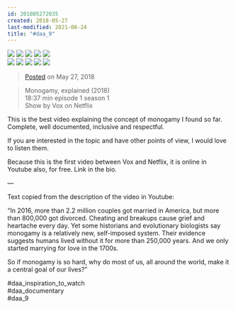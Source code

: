 ```yaml
---
id: 201805272035
created: 2018-05-27
last-modified: 2021-08-24
title: "#daa_9"
---
```

<div class="gallery">
    <div class="gallery-row">
        <img src="../assets/201805272035-1.jpg">
        <img src="../assets/201805272035-2.jpg">
        <img src="../assets/201805272035-3.jpg">
        <img src="../assets/201805272035-4.jpg">
        <img src="../assets/201805272035-5.jpg">
    </div>
    <div class="gallery-row">
        <img src="../assets/201805272035-6.jpg">
        <img src="../assets/201805272035-7.jpg">
        <img src="../assets/201805272035-8.jpg">
        <img src="../assets/201805272035-9.jpg">
        <img src="../assets/201805272035-10.jpg">
    </div>
</div>

>[Posted](202106221357) on May 27, 2018

>Monogamy, explained (2018)  
>18:37 min episode 1 season 1  
>Show by Vox on Netflix  

This is the best video explaining the concept of monogamy I found so far. Complete, well documented, inclusive and respectful.

If you are interested in the topic and have other points of view, I would love to listen them.

Because this is the first video between Vox and Netflix, it is online in Youtube also, for free. Link in the bio.

—

Text copied from the description of the video in Youtube:

“In 2016, more than 2.2 million couples got married in America, but more than 800,000 got divorced. Cheating and breakups cause grief and heartache every day. Yet some historians and evolutionary biologists say monogamy is a relatively new, self-imposed system. Their evidence suggests humans lived without it for more than 250,000 years. And we only started marrying for love in the 1700s.

So if monogamy is so hard, why do most of us, all around the world, make it a central goal of our lives?”

#daa_inspiration_to_watch  
#daa_documentary  
#daa_9